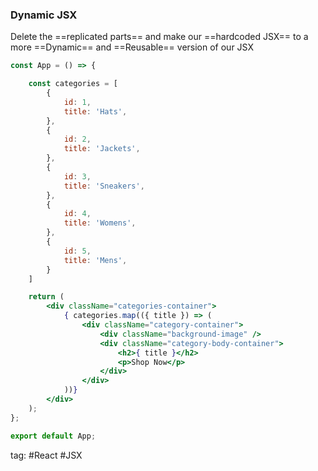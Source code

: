 ### Dynamic JSX
Delete the ==replicated parts== and make our ==hardcoded JSX== to a more ==Dynamic== and ==Reusable== version of our JSX

```jsx
const App = () => {

	const categories = [
		{
			id: 1,
			title: 'Hats',
		},
		{
			id: 2,
			title: 'Jackets',
		},
		{
			id: 3,
			title: 'Sneakers',
		},
		{
			id: 4,
			title: 'Womens',
		},
		{
			id: 5,
			title: 'Mens',
		}
	]

	return (
		<div className="categories-container">
			{ categories.map(({ title }) => (
				<div className="category-container">
					<div className="background-image" />
					<div className="category-body-container">
						<h2>{ title }</h2>
						<p>Shop Now</p>
					</div>
				</div>
			))}
		</div>
	);
};

export default App;
```

tag: #React #JSX 
